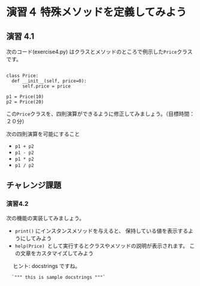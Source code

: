 # 演習４ 特殊メソッドを定義してみよう

## 演習 4.1
次のコード(exercise4.py) はクラスとメソッドのところで例示した`Price`クラスです。

```

class Price:
  def __init__(self, price=0):
      self.price = price

p1 = Price(10)
p2 = Price(20)
```

この`Price`クラスを、四則演算ができるように修正してみましょう。（目標時間：２０分）

次の四則演算を可能にすること
 *  `p1 + p2`
 *  `p1 - p2`
 *  `p1 * p2`
 *  `p1 / p2`

## チャレンジ課題

### 演習4.2
次の機能の実装してみましょう。

 * `print()` にインスタンスメソッドを与えると、
    保持している値を表示するようにしてみよう
 * `help(Price) `として実行するとクラスやメソッドの説明が表示されます。
    この文章をカスタマイズしてみよう

　 ヒント: docstrings ですね。

      `""" this is sample docstrings """`

